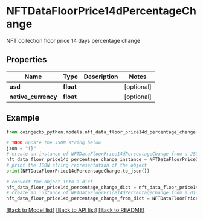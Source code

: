 # NFTDataFloorPrice14dPercentageChange

NFT collection floor price 14 days percentage change

## Properties

Name | Type | Description | Notes
------------ | ------------- | ------------- | -------------
**usd** | **float** |  | [optional] 
**native_currency** | **float** |  | [optional] 

## Example

```python
from coingecko_python.models.nft_data_floor_price14d_percentage_change import NFTDataFloorPrice14dPercentageChange

# TODO update the JSON string below
json = "{}"
# create an instance of NFTDataFloorPrice14dPercentageChange from a JSON string
nft_data_floor_price14d_percentage_change_instance = NFTDataFloorPrice14dPercentageChange.from_json(json)
# print the JSON string representation of the object
print(NFTDataFloorPrice14dPercentageChange.to_json())

# convert the object into a dict
nft_data_floor_price14d_percentage_change_dict = nft_data_floor_price14d_percentage_change_instance.to_dict()
# create an instance of NFTDataFloorPrice14dPercentageChange from a dict
nft_data_floor_price14d_percentage_change_from_dict = NFTDataFloorPrice14dPercentageChange.from_dict(nft_data_floor_price14d_percentage_change_dict)
```
[[Back to Model list]](../README.md#documentation-for-models) [[Back to API list]](../README.md#documentation-for-api-endpoints) [[Back to README]](../README.md)


